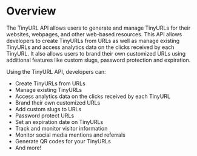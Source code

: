 # Overview

The TinyURL API allows users to generate and manage TinyURLs for their
websites, webpages, and other web-based resources. This API allows developers
to create TinyURLs from URLs as well as manage existing TinyURLs and access
analytics data on the clicks received by each TinyURL. It also allows users to
brand their own customized URLs using additional features like custom slugs,
password protection and expiration.

Using the TinyURL API, developers can:

- Create TinyURLs from URLs
- Manage existing TinyURLs
- Access analytics data on the clicks received by each TinyURL
- Brand their own customized URLs
- Add custom slugs to URLs
- Password protect URLs
- Set an expiration date on TinyURLs
- Track and monitor visitor information
- Monitor social media mentions and referrals
- Generate QR codes for your TinyURLs
- And more!
